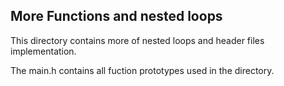 ## More Functions and nested loops

This directory contains more of nested loops and header files implementation.

The main.h contains all fuction prototypes used in the directory.
